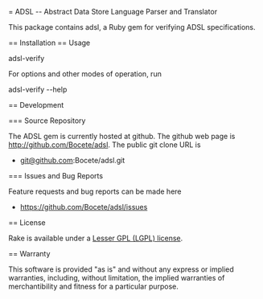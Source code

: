 = ADSL -- Abstract Data Store Language Parser and Translator

This package contains adsl, a Ruby gem for verifying ADSL specifications.

== Installation
== Usage

  adsl-verify <specification-file>

For options and other modes of operation, run

  adsl-verify --help
  
== Development

=== Source Repository

The ADSL gem is currently hosted at github. The github web page is
http://github.com/Bocete/adsl. The public git clone URL is

* git@github.com:Bocete/adsl.git

=== Issues and Bug Reports

Feature requests and bug reports can be made here

* https://github.com/Bocete/adsl/issues

== License

Rake is available under a [Lesser GPL (LGPL) license](LICENSE).

== Warranty

This software is provided "as is" and without any express or
implied warranties, including, without limitation, the implied
warranties of merchantibility and fitness for a particular
purpose.
